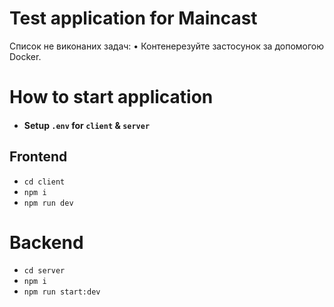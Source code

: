 # Test application for Maincast

Список не виконаних задач:
•	Контенерезуйте застосунок за допомогою Docker.


# How to start application
- #### Setup `.env` for `client` & `server`

## Frontend
- `cd client`
- `npm i`
- `npm run dev`

# Backend
- `cd server`
- `npm i`
- `npm run start:dev`
